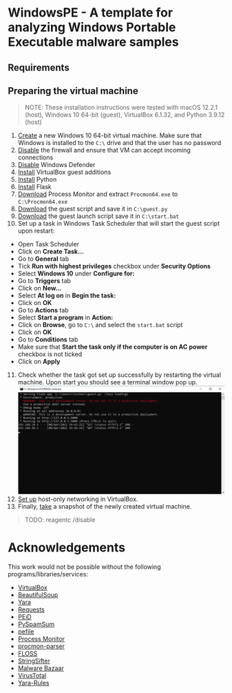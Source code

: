 # WindowsPE - A template for analyzing Windows Portable Executable malware samples

## Requirements



## Preparing the virtual machine

> NOTE: These installation instructions were tested with macOS 12.2.1 (host), Windows 10
> 64-bit (guest), VirtualBox 6.1.32, and Python 3.9.12 (host)

1. [Create](https://www.virtualbox.org/manual/ch01.html#gui-createvm) a new Windows 10 64-bit virtual machine. Make sure that Windows is installed to 
the `C:\` drive and that the user has no password
2. [Disable](https://support.microsoft.com/en-us/windows/turn-microsoft-defender-firewall-on-or-off-ec0844f7-aebd-0583-67fe-601ecf5d774f#ID0EFD=Windows_10) the firewall and ensure that VM can accept incoming connections
3. [Disable](https://support.microsoft.com/en-us/windows/turn-off-defender-antivirus-protection-in-windows-security-99e6004f-c54c-8509-773c-a4d776b77960#:~:text=Select%20the%20Windows%20Security%20app,scans%20will%20continue%20to%20run.) Windows Defender
4. [Install](https://www.virtualbox.org/manual/ch04.html) VirtualBox guest additions
5. [Install](https://www.python.org/downloads) Python
6. [Install](https://flask.palletsprojects.com/en/2.1.x/) Flask
7. [Download](https://docs.microsoft.com/en-us/sysinternals/downloads/procmon) Process Monitor and extract `Procmon64.exe` to `C:\Procmon64.exe`
8. [Download](./guest/guest.py) the guest script and save it in `C:\guest.py`
9. [Download](./guest/start.bat) the guest launch script save it in `C:\start.bat`
10. Set up a task in Windows Task Scheduler that will start the guest script upon restart:
- Open Task Scheduler
- Click on **Create Task...**
- Go to **General** tab
- Tick **Run with highest privileges** checkbox under **Security Options**
- Select **Windows 10** under **Configure for:**
- Go to **Triggers** tab
- Click on **New...**
- Select **At log on** in **Begin the task:**
- Click on **OK**
- Go to **Actions** tab
- Select **Start a program** in **Action:**
- Click on **Browse**, go to `C:\` and select the `start.bat` script
- Click on **OK**
- Go to **Conditions** tab
- Make sure that **Start the task only if the computer is on AC power** checkbox is not ticked
- Click on **Apply**
11. Check whether the task got set up successfully by restarting the virtual machine. Upon start you should see a terminal window pop up.
![task](./images/flask_window.png)
12. [Set up](https://www.virtualbox.org/manual/ch06.html#network_hostonly) host-only networking in VirtualBox.
13. Finally, [take](https://www.virtualbox.org/manual/ch01.html#snapshots-take-restore-delete) a snapshot of the newly created virtual machine.

> TODO: reagentc /disable

# Acknowledgements

This work would not be possible without the following programs/libraries/services:

- [VirtualBox](https://www.virtualbox.org/)
- [BeautifulSoup](https://www.crummy.com/software/BeautifulSoup/)
- [Yara](https://github.com/VirusTotal/yara)
- [Requests](https://docs.python-requests.org/en/latest/)
- [PEiD](https://github.com/dhondta/peid)
- [PySpamSum](https://github.com/freakboy3742/pyspamsum/)
- [pefile](https://github.com/erocarrera/pefile)
- [Process Monitor](https://docs.microsoft.com/en-us/sysinternals/downloads/procmon)
- [procmon-parser](https://github.com/eronnen/procmon-parser)
- [FLOSS](https://github.com/mandiant/flare-floss)
- [StringSifter](https://github.com/mandiant/stringsifter)
- [Malware Bazaar](https://bazaar.abuse.ch/)
- [VirusTotal](https://www.virustotal.com/)
- [Yara-Rules](https://github.com/Yara-Rules/rules)